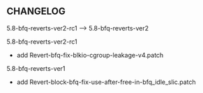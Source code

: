 ## CHANGELOG

5.8-bfq-reverts-ver2-rc1 --> 5.8-bfq-reverts-ver2

5.8-bfq-reverts-ver2-rc1

- add Revert-bfq-fix-blkio-cgroup-leakage-v4.patch

5.8-bfq-reverts-ver1

- add Revert-block-bfq-fix-use-after-free-in-bfq_idle_slic.patch
